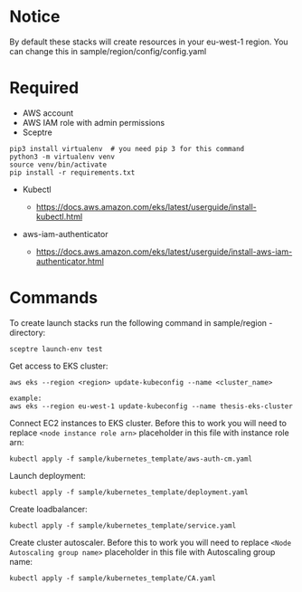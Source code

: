 # Notice 
By default these stacks will create resources in your eu-west-1 region. You can change this in sample/region/config/config.yaml

# Required
* AWS account 
* AWS IAM role with admin permissions 
* Sceptre
```
pip3 install virtualenv  # you need pip 3 for this command
python3 -m virtualenv venv
source venv/bin/activate
pip install -r requirements.txt
```

* Kubectl
  - https://docs.aws.amazon.com/eks/latest/userguide/install-kubectl.html

* aws-iam-authenticator
  - https://docs.aws.amazon.com/eks/latest/userguide/install-aws-iam-authenticator.html

# Commands
To create launch stacks run the following command in sample/region -directory:
```
sceptre launch-env test 
```

Get access to EKS cluster:
```
aws eks --region <region> update-kubeconfig --name <cluster_name>

example:
aws eks --region eu-west-1 update-kubeconfig --name thesis-eks-cluster
```

Connect EC2 instances to EKS cluster. Before this to work you will need to replace ``<node instance role arn>`` placeholder in this file with instance role arn:
```
kubectl apply -f sample/kubernetes_template/aws-auth-cm.yaml
```

Launch deployment:
```
kubectl apply -f sample/kubernetes_template/deployment.yaml
```

Create loadbalancer:
```
kubectl apply -f sample/kubernetes_template/service.yaml
```

Create cluster autoscaler. Before this to work you will need to replace ``<Node Autoscaling group name>`` placeholder in this file with Autoscaling group name:
```
kubectl apply -f sample/kubernetes_template/CA.yaml
```
